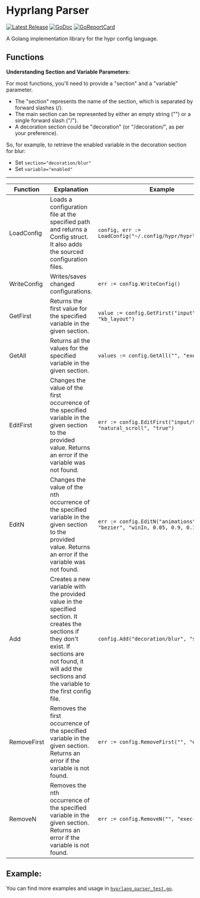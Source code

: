 # Hyprlang Parser

<p>
    <a href="https://github.com/anotherhadi/hyprlang-parser/releases"><img src="https://img.shields.io/github/release/anotherhadi/md-table-of-contents.svg" alt="Latest Release"></a>
    <a href="https://pkg.go.dev/github.com/anotherhadi/hyprlang-parser?tab=doc"><img src="https://godoc.org/github.com/golang/gddo?status.svg" alt="GoDoc"></a>
    <a href="https://goreportcard.com/report/github.com/anotherhadi/hyprlang-parser"><img src="https://goreportcard.com/badge/github.com/anotherhadi/md-table-of-contents" alt="GoReportCard"></a>
</p>

A Golang implementation library for the hypr config language.

## Functions

**Understanding Section and Variable Parameters:**

For most functions, you'll need to provide a "section" and a "variable" parameter.

- The "section" represents the name of the section, which is separated by forward slashes (/).
- The main section can be represented by either an empty string ("") or a single forward slash ("/").
- A decoration section could be "decoration" (or "/decoration/", as per your preference).

So, for example, to retrieve the enabled variable in the decoration section for blur:

- Set `section="decoration/blur"`
- Set `variable="enabled"`

---

| Function         | Explanation                                    | Example                                         |
|------------------|------------------------------------------------|-------------------------------------------------|
| LoadConfig       | Loads a configuration file at the specified path and returns a Config struct. It also adds the sourced configuration files. | ```config, err := LoadConfig("~/.config/hypr/hyprland.conf")``` |
| WriteConfig      | Writes/saves changed configurations.          | ```err := config.WriteConfig()```            |
| GetFirst         | Returns the first value for the specified variable in the given section. | ```value := config.GetFirst("input", "kb_layout")``` |
| GetAll           | Returns all the values for the specified variable in the given section. | ```values := config.GetAll("", "exec-once")``` |
| EditFirst        | Changes the value of the first occurrence of the specified variable in the given section to the provided value. Returns an error if the variable was not found. | ```err := config.EditFirst("input/touchpad", "natural_scroll", "true")``` |
| EditN            | Changes the value of the nth occurrence of the specified variable in the given section to the provided value. Returns an error if the variable was not found. | ```err := config.EditN("animations", "bezier", "winIn, 0.05, 0.9, 0.1, 1.1", 2)``` |
| Add              | Creates a new variable with the provided value in the specified section. It creates the sections if they don't exist. If sections are not found, it will add the sections and the variable to the first config file. | ```config.Add("decoration/blur", "size", "3")``` |
| RemoveFirst      | Removes the first occurrence of the specified variable in the given section. Returns an error if the variable is not found. | ```err := config.RemoveFirst("", "exec-once")``` |
| RemoveN          | Removes the nth occurrence of the specified variable in the given section. Returns an error if the variable is not found. | ```err := config.RemoveN("", "exec-once", 2)``` |

## Example:

You can find more examples and usage in [`hyprlang_parser_test.go`](hyprland_parser_test.go).
